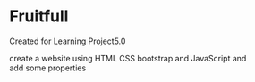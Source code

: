 # Fruitfull
Created for Learning Project5.0

create a website using HTML CSS bootstrap and JavaScript and add some properties
